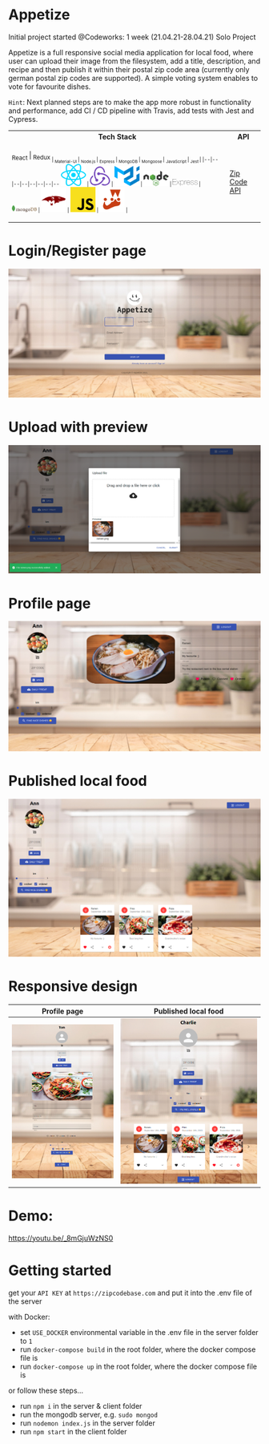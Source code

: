# Appetize
Initial project started @Codeworks: 1 week (21.04.21-28.04.21) Solo Project

Appetize is a full responsive social media application for local food, where user can upload their image from the filesystem,
add a title, description, and recipe and then publish it within their postal zip code area (currently only german postal zip codes are supported).
A simple voting system enables to vote for favourite dishes.

`Hint`: Next planned steps are to make the app more robust in functionality and performance, add CI / CD pipeline with Travis, add tests with Jest and Cypress.

<table>
<tr><th>Tech Stack</th><th>API</th></tr>
<tr><td>

 <sub> React </sub> |<sub>  Redux <sub>| <sub> Material-UI </sub> | <sub> Node.js </sub> | <sub> Express </sub> | <sub> MongoDB </sub> | <sub> Mongoose </sub> |  <sub> JavaScript </sub> |  <sub> Jest </sub>  | 
|--|--|--|--|--|--|--|--
[<img src="https://github.com/nik-neg/appetize/blob/main/techstack_images/react.svg" alt="drawing" width="50"/>](https://reactjs.org/) | [<img src="https://raw.githubusercontent.com/devicons/devicon/master/icons/redux/redux-original.svg" alt="redux" width="40" height="40"/>](https://redux.js.org) | [<img src="https://github.com/nik-neg/appetize/blob/main/techstack_images/material-ui.svg" alt="drawing" width="50"/>](https://material-ui.com/) | [<img src="https://github.com/nik-neg/appetize/blob/main/techstack_images/nodejs.svg" alt="drawing" width="50"/>](https://nodejs.org/en/) | [<img src="https://github.com/nik-neg/appetize/blob/main/techstack_images/express.svg" alt="drawing" width="50"/>](https://expressjs.com/) |  [<img src="https://github.com/nik-neg/appetize/blob/main/techstack_images/mongodb.svg" alt="drawing" width="50"/>](https://www.mongodb.com/) |  [<img src="https://github.com/nik-neg/appetize/blob/main/techstack_images/mongoose.png" alt="drawing" width="50"/>](https://mongoosejs.com/) |  [<img src="https://github.com/nik-neg/appetize/blob/main/techstack_images/javascript.svg" alt="drawing" width="50"/>](https://www.javascript.com/) |  [<img src="https://github.com/nik-neg/appetize/blob/main/techstack_images/jest.svg" alt="drawing" width="50"/>](https://jestjs.io/)  | 
 </td><td>
 
[Zip Code API](https://zipcodebase.com/)
</td></tr> </table> 

# Login/Register page
![alt text](https://github.com/nik-neg/Appetize/blob/main/images/1_login.png)

# Upload with preview
![alt text](https://github.com/nik-neg/Appetize/blob/main/images/2_dropzone_preview.png)

# Profile page
![alt text](https://github.com/nik-neg/Appetize/blob/main/images/3_favourite_food.png)

# Published local food
![alt text](https://github.com/nik-neg/Appetize/blob/main/images/4_area_food.png)
 
# Responsive design
 Profile page             |  Published local food
:-------------------------:|:-------------------------:
![alt text](https://github.com/nik-neg/Appetize/blob/main/images/3_favourite_food_responsive.png) |  ![alt text](https://github.com/nik-neg/Appetize/blob/main/images/4_area_food_responsive.png)

# Demo:
https://youtu.be/_8mGjuWzNS0

# Getting started
 
get your `API KEY` at `https://zipcodebase.com` and put it into the .env file of the server
 
with Docker:
 - set `USE_DOCKER` environmental variable in the .env file in the server folder to `1`
 - run `docker-compose build` in the root folder, where the docker compose file is
 - run `docker-compose up` in the root folder, where the docker compose file is

or follow these steps...

- run `npm i` in the server & client folder
- run the mongodb server, e.g. `sudo mongod`
- run `nodemon index.js` in the server folder
- run `npm start` in the client folder
